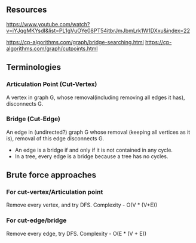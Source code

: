 
## Resources

https://www.youtube.com/watch?v=iYJqgMKYsdI&list=PL1gVuOYe08PT54itbrJmJbmLrk1W1DXxu&index=22

https://cp-algorithms.com/graph/bridge-searching.html
https://cp-algorithms.com/graph/cutpoints.html

## Terminologies

### Articulation Point (Cut-Vertex)
A vertex in graph G, whose removal(including removing all edges it has), disconnects G.

### Bridge (Cut-Edge)

An edge in (undirected?) graph G whose removal (keeping all vertices as it is), removal of this edge disconnects G.

* An edge is a bridge if and only if it is not contained in any cycle.
* In a tree, every edge is a bridge because a tree has no cycles.


## Brute force approaches

### For cut-vertex/Articulation point
Remove every vertex, and try DFS.
Complexity - O(V * (V+E))


### For cut-edge/bridge
Remove every edge, try DFS.
Complexity - O(E * (V + E))



